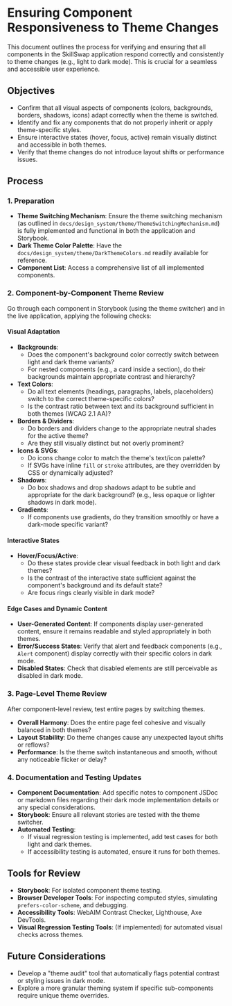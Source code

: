 # Ensuring Component Responsiveness to Theme Changes

This document outlines the process for verifying and ensuring that all components in the SkillSwap application respond correctly and consistently to theme changes (e.g., light to dark mode). This is crucial for a seamless and accessible user experience.

## Objectives

-   Confirm that all visual aspects of components (colors, backgrounds, borders, shadows, icons) adapt correctly when the theme is switched.
-   Identify and fix any components that do not properly inherit or apply theme-specific styles.
-   Ensure interactive states (hover, focus, active) remain visually distinct and accessible in both themes.
-   Verify that theme changes do not introduce layout shifts or performance issues.

## Process

### 1. Preparation

*   **Theme Switching Mechanism**: Ensure the theme switching mechanism (as outlined in `docs/design_system/theme/ThemeSwitchingMechanism.md`) is fully implemented and functional in both the application and Storybook.
*   **Dark Theme Color Palette**: Have the `docs/design_system/theme/DarkThemeColors.md` readily available for reference.
*   **Component List**: Access a comprehensive list of all implemented components.

### 2. Component-by-Component Theme Review

Go through each component in Storybook (using the theme switcher) and in the live application, applying the following checks:

#### Visual Adaptation

*   **Backgrounds**:
    *   Does the component's background color correctly switch between light and dark theme variants?
    *   For nested components (e.g., a card inside a section), do their backgrounds maintain appropriate contrast and hierarchy?
*   **Text Colors**:
    *   Do all text elements (headings, paragraphs, labels, placeholders) switch to the correct theme-specific colors?
    *   Is the contrast ratio between text and its background sufficient in both themes (WCAG 2.1 AA)?
*   **Borders & Dividers**:
    *   Do borders and dividers change to the appropriate neutral shades for the active theme?
    *   Are they still visually distinct but not overly prominent?
*   **Icons & SVGs**:
    *   Do icons change color to match the theme's text/icon palette?
    *   If SVGs have inline `fill` or `stroke` attributes, are they overridden by CSS or dynamically adjusted?
*   **Shadows**:
    *   Do box shadows and drop shadows adapt to be subtle and appropriate for the dark background? (e.g., less opaque or lighter shadows in dark mode).
*   **Gradients**:
    *   If components use gradients, do they transition smoothly or have a dark-mode specific variant?

#### Interactive States

*   **Hover/Focus/Active**:
    *   Do these states provide clear visual feedback in both light and dark themes?
    *   Is the contrast of the interactive state sufficient against the component's background and its default state?
    *   Are focus rings clearly visible in dark mode?

#### Edge Cases and Dynamic Content

*   **User-Generated Content**: If components display user-generated content, ensure it remains readable and styled appropriately in both themes.
*   **Error/Success States**: Verify that alert and feedback components (e.g., `Alert` component) display correctly with their specific colors in dark mode.
*   **Disabled States**: Check that disabled elements are still perceivable as disabled in dark mode.

### 3. Page-Level Theme Review

After component-level review, test entire pages by switching themes.

*   **Overall Harmony**: Does the entire page feel cohesive and visually balanced in both themes?
*   **Layout Stability**: Do theme changes cause any unexpected layout shifts or reflows?
*   **Performance**: Is the theme switch instantaneous and smooth, without any noticeable flicker or delay?

### 4. Documentation and Testing Updates

*   **Component Documentation**: Add specific notes to component JSDoc or markdown files regarding their dark mode implementation details or any special considerations.
*   **Storybook**: Ensure all relevant stories are tested with the theme switcher.
*   **Automated Testing**:
    *   If visual regression testing is implemented, add test cases for both light and dark themes.
    *   If accessibility testing is automated, ensure it runs for both themes.

## Tools for Review

*   **Storybook**: For isolated component theme testing.
*   **Browser Developer Tools**: For inspecting computed styles, simulating `prefers-color-scheme`, and debugging.
*   **Accessibility Tools**: WebAIM Contrast Checker, Lighthouse, Axe DevTools.
*   **Visual Regression Testing Tools**: (If implemented) for automated visual checks across themes.

## Future Considerations

-   Develop a "theme audit" tool that automatically flags potential contrast or styling issues in dark mode.
-   Explore a more granular theming system if specific sub-components require unique theme overrides.
